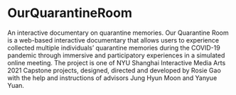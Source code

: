 # OurQuarantineRoom
An interactive documentary on quarantine memories.
Our Quarantine Room is a web-based interactive documentary that allows users to experience collected multiple individuals’ quarantine memories during the COVID-19 pandemic through immersive and participatory experiences in a simulated online meeting. 
The project is one of NYU Shanghai Interactive Media Arts 2021 Capstone projects, designed, directed and developed by Rosie Gao with the help and instructions of advisors Jung Hyun Moon and Yanyue Yuan.
